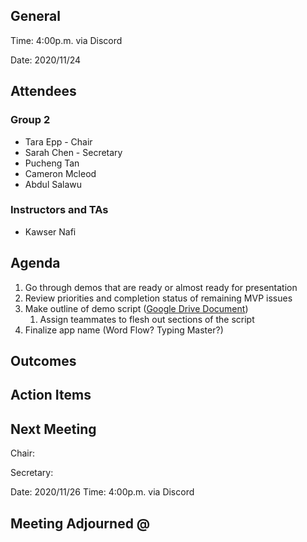 ## General

Time: 4:00p.m. via Discord

Date: 2020/11/24

## Attendees
### Group 2
* Tara Epp - Chair
* Sarah Chen - Secretary
* Pucheng Tan
* Cameron Mcleod
* Abdul Salawu

### Instructors and TAs
* Kawser Nafi

## Agenda
1. Go through demos that are ready or almost ready for presentation
2. Review priorities and completion status of remaining MVP issues
3. Make outline of demo script ([Google Drive Document](https://docs.google.com/document/d/1s6ziLsNyO085CuvbQg8tISncMP6CrW8SrBcH5973G60/edit?usp=sharing))
   1. Assign teammates to flesh out sections of the script
4. Finalize app name (Word Flow? Typing Master?)
## Outcomes

## Action Items

## Next Meeting
Chair:

Secretary:

Date: 2020/11/26
Time: 4:00p.m. via Discord

## Meeting Adjourned @
